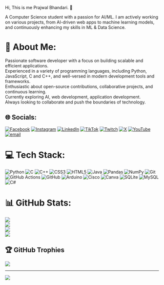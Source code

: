 Hi, This is me Prajwal Bhandari. 👋

A Computer Science student with a passion for AI/ML.
I am actively working on various projects, from AI-driven web apps to machine learning models, and continuously enhancing my skills in ML & Data Science.
# 💫 About Me:
Passionate software developer with a focus on building scalable and efficient applications.<br>Experienced in a variety of programming languages, including Python, JavaScript, C and C++, and well-versed in modern development tools and frameworks. <br>Enthusiastic about open-source contributions, collaborative projects, and continuous learning.<br> Currently exploring AI, web development, application development.<br> Always looking to collaborate and push the boundaries of technology.


## 🌐 Socials:
[![Facebook](https://img.shields.io/badge/Facebook-%231877F2.svg?logo=Facebook&logoColor=white)](https://facebook.com/keenalise) [![Instagram](https://img.shields.io/badge/Instagram-%23E4405F.svg?logo=Instagram&logoColor=white)](https://instagram.com/keenalise199) [![LinkedIn](https://img.shields.io/badge/LinkedIn-%230077B5.svg?logo=linkedin&logoColor=white)](https://linkedin.com/in/prajwal-bhandari-389031324) [![TikTok](https://img.shields.io/badge/TikTok-%23000000.svg?logo=TikTok&logoColor=white)](https://tiktok.com/@keen.alise) [![Twitch](https://img.shields.io/badge/Twitch-%239146FF.svg?logo=Twitch&logoColor=white)](https://twitch.tv/keenalise) [![X](https://img.shields.io/badge/X-black.svg?logo=X&logoColor=white)](https://x.com/keen_alise) [![YouTube](https://img.shields.io/badge/YouTube-%23FF0000.svg?logo=YouTube&logoColor=white)](https://www.youtube.com/@keenalise123) [![email](https://img.shields.io/badge/Email-D14836?logo=gmail&logoColor=white)](mailto:keenalise199@gmail.com) 

# 💻 Tech Stack:
![Python](https://img.shields.io/badge/python-3670A0?style=for-the-badge&logo=python&logoColor=ffdd54)
![C](https://img.shields.io/badge/c-%2300599C.svg?style=for-the-badge&logo=c&logoColor=white) ![C++](https://img.shields.io/badge/c++-%2300599C.svg?style=for-the-badge&logo=c%2B%2B&logoColor=white) ![CSS3](https://img.shields.io/badge/css3-%231572B6.svg?style=for-the-badge&logo=css3&logoColor=white) ![HTML5](https://img.shields.io/badge/html5-%23E34F26.svg?style=for-the-badge&logo=html5&logoColor=white) ![Java](https://img.shields.io/badge/java-%23ED8B00.svg?style=for-the-badge&logo=openjdk&logoColor=white) ![Pandas](https://img.shields.io/badge/pandas-%23150458.svg?style=for-the-badge&logo=pandas&logoColor=white) ![NumPy](https://img.shields.io/badge/numpy-%23013243.svg?style=for-the-badge&logo=numpy&logoColor=white) ![Git](https://img.shields.io/badge/git-%23F05033.svg?style=for-the-badge&logo=git&logoColor=white) ![GitHub Actions](https://img.shields.io/badge/github%20actions-%232671E5.svg?style=for-the-badge&logo=githubactions&logoColor=white) ![GitHub](https://img.shields.io/badge/github-%23121011.svg?style=for-the-badge&logo=github&logoColor=white) ![Arduino](https://img.shields.io/badge/-Arduino-00979D?style=for-the-badge&logo=Arduino&logoColor=white) ![Cisco](https://img.shields.io/badge/cisco-%23049fd9.svg?style=for-the-badge&logo=cisco&logoColor=black) ![Canva](https://img.shields.io/badge/Canva-%2300C4CC.svg?style=for-the-badge&logo=Canva&logoColor=white) ![SQLite](https://img.shields.io/badge/sqlite-%2307405e.svg?style=for-the-badge&logo=sqlite&logoColor=white) ![MySQL](https://img.shields.io/badge/mysql-4479A1.svg?style=for-the-badge&logo=mysql&logoColor=white) ![C#](https://img.shields.io/badge/c%23-%23239120.svg?style=for-the-badge&logo=csharp&logoColor=white) 
# 📊 GitHub Stats:
![](https://github-readme-stats.vercel.app/api?username=keenalise&theme=dark&hide_border=false&include_all_commits=false&count_private=false)<br/>
![](https://github-readme-stats.vercel.app/api?username=keenalise&theme=dark&hide_border=false&include_all_commits=false&count_private=false)<br/>
![](https://github-readme-streak-stats.herokuapp.com/?user=keenalise&theme=dark&hide_border=false)<br/>
![](https://github-readme-stats.vercel.app/api/top-langs/?username=keenalise&theme=dark&hide_border=false&include_all_commits=false&count_private=false&layout=compact)

## 🏆 GitHub Trophies
![](https://github-profile-trophy.vercel.app/?username=keenalise&theme=radical&no-frame=false&no-bg=true&margin-w=4)

---
[![](https://visitcount.itsvg.in/api?id=keenalise&icon=0&color=0)](https://visitcount.itsvg.in)

<!--  -->
